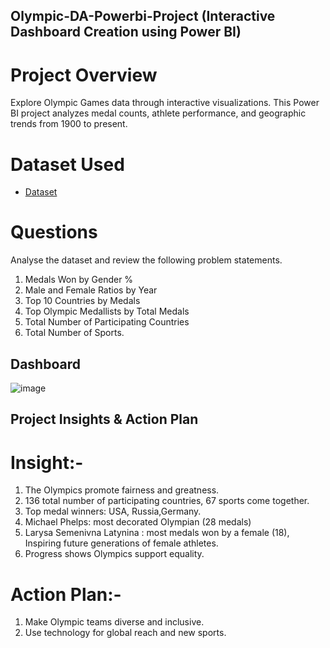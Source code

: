 ## Olympic-DA-Powerbi-Project (Interactive Dashboard Creation using Power BI)
# Project Overview
Explore Olympic Games data through interactive visualizations. This Power BI project analyzes medal counts, athlete performance, and geographic trends from 1900 to present.
# Dataset Used
- <a href="https://github.com/Aajtakk/Olympic-DA-Powerbi-Project/tree/main">Dataset</a>
# Questions
Analyse the dataset and review the following problem statements. 
1. Medals Won by Gender % 
2. Male and Female Ratios by Year 
3. Top 10 Countries by Medals 
4. Top Olympic Medallists by Total Medals 
5. Total Number of Participating Countries 
6. Total Number of Sports.
## Dashboard
![image](https://github.com/user-attachments/assets/d64beba6-3d2c-4c76-9b4d-6264c4d5522b)
## Project Insights & Action Plan
# Insight:- 
1. The Olympics promote fairness and greatness.
2. 136 total number of participating countries, 67 sports come together.
3. Top medal winners: USA, Russia,Germany.
4. Michael Phelps: most decorated Olympian (28 medals) 
5. Larysa Semenivna Latynina : most medals won by a female (18), Inspiring future generations of female athletes.
6. Progress shows Olympics support equality.
# Action Plan:- 
1. Make Olympic teams diverse and inclusive.
2. Use technology for global reach and new sports.

